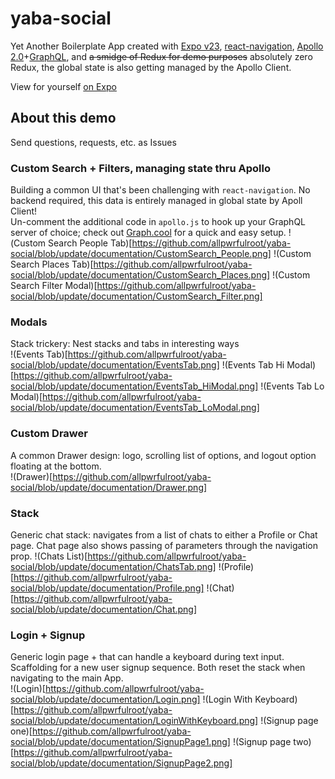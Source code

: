 # yaba-social
Yet Another Boilerplate App created with [Expo v23](https://expo.io), [react-navigation](https://reactnavigation.org), [Apollo 2.0](https://www.apollographql.com/docs/react/)+[GraphQL](http://graphql.org), and ~~a smidge of Redux for demo purposes~~ absolutely zero Redux, the global state is also getting managed by the Apollo Client.

View for yourself [on Expo](https://exp.host/@allpwrfulroot/yaba-social)

## About this demo  
Send questions, requests, etc. as Issues

### Custom Search + Filters, managing state thru Apollo  
Building a common UI that's been challenging with `react-navigation`. No backend required, this data is entirely managed in global state by Apoll Client!   
Un-comment the additional code in `apollo.js` to hook up your GraphQL server of choice; check out [Graph.cool](http://graph.cool) for a quick and easy setup.
!(Custom Search People Tab)[https://github.com/allpwrfulroot/yaba-social/blob/update/documentation/CustomSearch_People.png]
!(Custom Search Places Tab)[https://github.com/allpwrfulroot/yaba-social/blob/update/documentation/CustomSearch_Places.png]
!(Custom Search Filter Modal)[https://github.com/allpwrfulroot/yaba-social/blob/update/documentation/CustomSearch_Filter.png]

### Modals  
Stack trickery: Nest stacks and tabs in interesting ways  
!(Events Tab)[https://github.com/allpwrfulroot/yaba-social/blob/update/documentation/EventsTab.png]
!(Events Tab Hi Modal)[https://github.com/allpwrfulroot/yaba-social/blob/update/documentation/EventsTab_HiModal.png]
!(Events Tab Lo Modal)[https://github.com/allpwrfulroot/yaba-social/blob/update/documentation/EventsTab_LoModal.png]  

### Custom Drawer  
A common Drawer design: logo, scrolling list of options, and logout option floating at the bottom.  
!(Drawer)[https://github.com/allpwrfulroot/yaba-social/blob/update/documentation/Drawer.png]  

### Stack  
Generic chat stack: navigates from a list of chats to either a Profile or Chat page. Chat page also shows passing of parameters through the navigation prop.
!(Chats List)[https://github.com/allpwrfulroot/yaba-social/blob/update/documentation/ChatsTab.png]
!(Profile)[https://github.com/allpwrfulroot/yaba-social/blob/update/documentation/Profile.png]
!(Chat)[https://github.com/allpwrfulroot/yaba-social/blob/update/documentation/Chat.png]

### Login + Signup  
Generic login page + that can handle a keyboard during text input. Scaffolding for a new user signup sequence. Both reset the stack when navigating to the main App.  
!(Login)[https://github.com/allpwrfulroot/yaba-social/blob/update/documentation/Login.png]
!(Login With Keyboard)[https://github.com/allpwrfulroot/yaba-social/blob/update/documentation/LoginWithKeyboard.png]
!(Signup page one)[https://github.com/allpwrfulroot/yaba-social/blob/update/documentation/SignupPage1.png]
!(Signup page two)[https://github.com/allpwrfulroot/yaba-social/blob/update/documentation/SignupPage2.png]
